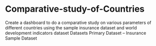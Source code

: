 # Comparative-study-of-Countries
 Create a dashboard to do a comparative study on various parameters of different countries using the sample insurance dataset and world development indicators dataset Datasets Primary Dataset – Insurance Sample Dataset
